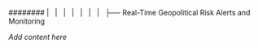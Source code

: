 ######## |   |   |   |   |   |   |   ├── Real-Time Geopolitical Risk Alerts and Monitoring

*Add content here*